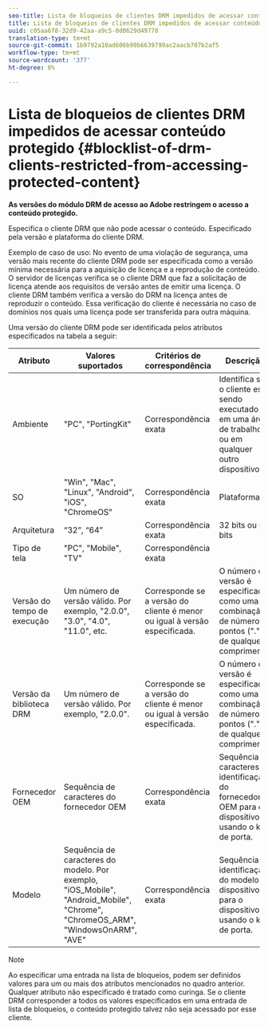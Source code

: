 ```yaml
---
seo-title: Lista de bloqueios de clientes DRM impedidos de acessar conteúdo protegido
title: Lista de bloqueios de clientes DRM impedidos de acessar conteúdo protegido
uuid: c05aa6f8-32d9-42aa-a9c5-0d0629d49778
translation-type: tm+mt
source-git-commit: 1b9792a10ad606b99b6639799ac2aacb707b2af5
workflow-type: tm+mt
source-wordcount: '377'
ht-degree: 0%

---
```



# Lista de bloqueios de clientes DRM impedidos de acessar conteúdo protegido {#blocklist-of-drm-clients-restricted-from-accessing-protected-content}

**As versões do módulo DRM de acesso ao Adobe restringem o acesso a conteúdo protegido.**

Especifica o cliente DRM que não pode acessar o conteúdo. Especificado pela versão e plataforma do cliente DRM.

Exemplo de caso de uso: No evento de uma violação de segurança, uma versão mais recente do cliente DRM pode ser especificada como a versão mínima necessária para a aquisição de licença e a reprodução de conteúdo. O servidor de licenças verifica se o cliente DRM que faz a solicitação de licença atende aos requisitos de versão antes de emitir uma licença. O cliente DRM também verifica a versão do DRM na licença antes de reproduzir o conteúdo. Essa verificação do cliente é necessária no caso de domínios nos quais uma licença pode ser transferida para outra máquina.

Uma versão do cliente DRM pode ser identificada pelos atributos especificados na tabela a seguir:

| **Atributo** | **Valores suportados** | **Critérios de correspondência** | **Descrição** |
|---|---|---|---|
| Ambiente | &quot;PC&quot;, &quot;PortingKit&quot; | Correspondência exata | Identifica se o cliente está sendo executado em uma área de trabalho ou em qualquer outro dispositivo. |
| SO | &quot;Win&quot;, &quot;Mac&quot;, &quot;Linux&quot;, &quot;Android&quot;, &quot;iOS&quot;, &quot;ChromeOS&quot; | Correspondência exata | Plataforma |
| Arquitetura | “32”, “64” | Correspondência exata | 32 bits ou 64 bits |
| Tipo de tela | &quot;PC&quot;, &quot;Mobile&quot;, &quot;TV&quot; | Correspondência exata |  |
| Versão do tempo de execução | Um número de versão válido. Por exemplo, &quot;2.0.0&quot;, &quot;3.0&quot;, &quot;4.0&quot;, &quot;11.0&quot;, etc. | Corresponde se a versão do cliente é menor ou igual à versão especificada. | O número da versão é especificado como uma combinação de números e pontos (&quot;.&quot;) de qualquer comprimento. |
| Versão da biblioteca DRM | Um número de versão válido. Por exemplo, &quot;2.0.0&quot;. | Corresponde se a versão do cliente é menor ou igual à versão especificada. | O número da versão é especificado como uma combinação de números e pontos (&quot;.&quot;) de qualquer comprimento. |
| Fornecedor OEM | Sequência de caracteres do fornecedor OEM | Correspondência exata | Sequência de caracteres de identificação do fornecedor OEM para o dispositivo usando o kit de porta. |
| Modelo | Sequência de caracteres do modelo. Por exemplo, &quot;iOS_Mobile&quot;, &quot;Android_Mobile&quot;, &quot;Chrome&quot;, &quot;ChromeOS_ARM&quot;, &quot;WindowsOnARM&quot;, &quot;AVE&quot; | Correspondência exata | Sequência de identificação do modelo de dispositivo para o dispositivo usando o kit de porta. |

>[!NOTE]
>
>Ao especificar uma entrada na lista de bloqueios, podem ser definidos valores para um ou mais dos atributos mencionados no quadro anterior. Qualquer atributo não especificado é tratado como curinga. Se o cliente DRM corresponder a todos os valores especificados em uma entrada de lista de bloqueios, o conteúdo protegido talvez não seja acessado por esse cliente.

